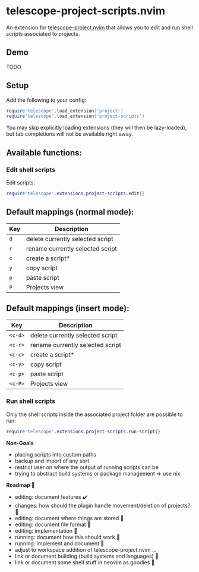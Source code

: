# telescope-project-scripts.nvim

An extension for [telescope-project.nvim](https://github.com/nvim-telescope/telescope-project.nvim)
that allows you to edit and run shell scripts associated to projects.

## Demo

TODO

## Setup

Add the following to your config:

```lua
require'telescope'.load_extension('project')
require'telescope'.load_extension('project-scripts')
```

You may skip explicitly loading extensions (they will then be lazy-loaded), but tab completions will not be available right away.

## Available functions:

### Edit shell scripts

Edit scripts:

```lua
require'telescope'.extensions.project-scripts.edit{}
```

## Default mappings (normal mode):

| Key | Description                                                   |
|-----|---------------------------------------------------------------|
| `d` | delete currently selected script                              |
| `r` | rename currently selected script                              |
| `c` | create a script\*                                             |
| `y` | copy script                                                   |
| `p` | paste script                                                  |
| `P` | Projects view                                                 |

## Default mappings (insert mode):

| Key | Description                                                   |
|-----|---------------------------------------------------------------|
| `<c-d>` | delete currently selected script                          |
| `<c-r>` | rename currently selected script                          |
| `<c-c>` | create a script\*                                         |
| `<c-y>` | copy script                                               |
| `<c-p>` | paste script                                              |
| `<c-P>` | Projects view                                             |

### Run shell scripts

Only the shell scripts inside the associated project folder are possible to run:

```lua
require'telescope'.extensions.project-scripts.run-script{}
```

**Non-Goals**

- placing scripts into custom paths
- backup and import of any sort
- restrict user on where the output of running scripts can be
- trying to abstract build systems or package management => use nix

**Roadmap :blue_car:**

- editing: document features :heavy_check_mark:
- changes: how should the plugin handle movement/deletion of projects? :construction:
- editing: document where things are stored :construction:
- editing: document file format :construction:
- editing: implementation :construction:
- running: document how this should work :construction:
- running: implement and document :construction:
- adjust to workspace addition of telescope-project.nvim ...
- link or document building (build systems and languages) :construction:
- link or document some shell stuff in neovim as goodies :construction:
